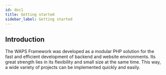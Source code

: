 ```yaml
---
id: doc1
title: Getting started
sidebar_label: Getting started
---
```


## Introduction

The WAPS Framework was developed as a modular PHP solution for the fast and efficient development of backend and website environments.
Its great strength lies in its flexibility and small size at the same time. This way, a wide variety of projects can be implemented quickly and easily.
